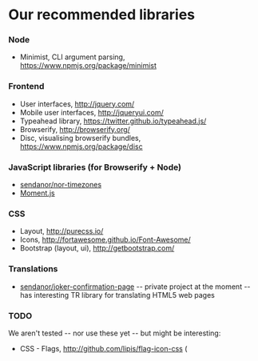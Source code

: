
# Our recommended libraries

### Node

* Minimist, CLI argument parsing, https://www.npmjs.org/package/minimist

### Frontend

* User interfaces, http://jquery.com/
* Mobile user interfaces, http://jqueryui.com/
* Typeahead library, https://twitter.github.io/typeahead.js/
* Browserify, http://browserify.org/
* Disc, visualising browserify bundles, https://www.npmjs.org/package/disc

### JavaScript libraries (for Browserify + Node)

* [sendanor/nor-timezones](sendanor/nor-timezones)
* [Moment.js](http://momentjs.com/)

### CSS

* Layout, http://purecss.io/
* Icons, http://fortawesome.github.io/Font-Awesome/
* Bootstrap (layout, ui), http://getbootstrap.com/

### Translations

* [sendanor/joker-confirmation-page](https://github.com/sendanor/joker-confirmation-page) -- private project at the moment -- has interesting TR library for translating HTML5 web pages

### TODO

We aren't tested -- nor use these yet -- but might be interesting:

* CSS - Flags, http://github.com/lipis/flag-icon-css (
